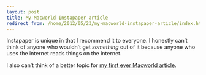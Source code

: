 ```yaml
---
layout: post
title: My Macworld Instapaper article
redirect_from: /home/2012/05/23/my-macworld-instapaper-article/index.html
---
```

<p>Instapaper is unique in that I recommend it to everyone. I honestly can&#8217;t think of anyone who wouldn&#8217;t get <em>something</em> out of it because anyone who uses the internet reads things on the internet.</p>
<p>I also can&#8217;t think of a better topic for <a href="http://www.macworld.com/article/1166898/the_experts_guide_to_instapaper.html">my first ever Macworld article</a>. </p>
